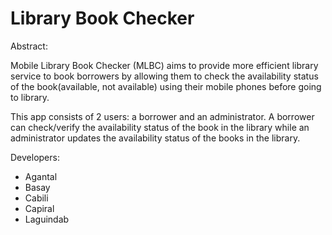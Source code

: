 Library Book Checker
=================

Abstract:

Mobile Library Book Checker (MLBC) aims to provide more efficient library service to book borrowers by allowing them to check the availability status of the book(available, not available) using their mobile phones before going to library.

This app consists of 2 users: a borrower and an administrator. A borrower can check/verify the availability status of the book in the library while an administrator updates the availability status of the books in the library.

Developers:

+ Agantal
+ Basay
+ Cabili
+ Capiral
+ Laguindab
